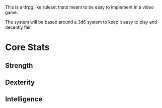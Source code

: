 This is a ttrpg like ruleset thats meant to be easy to implement in a video game.

The system will be based around a 3d6 system to keep it easy to play and decently fair.

# Core Stats

## Strength
## Dexterity
## Intelligence

